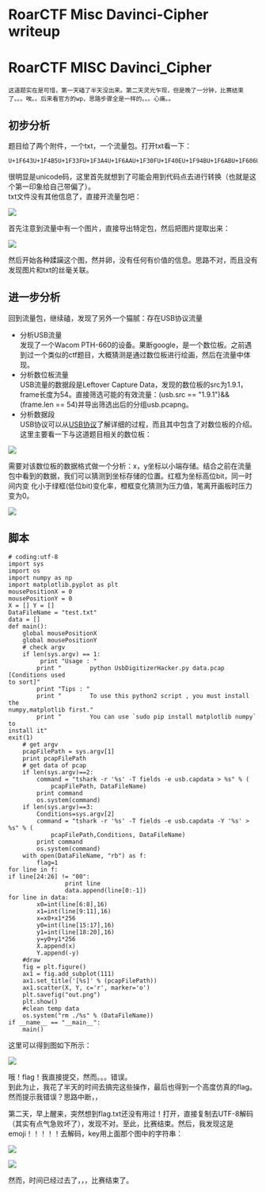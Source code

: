 # RoarCTF Misc Davinci-Cipher writeup


# RoarCTF MISC Davinci_Cipher

    这道题实在是可惜，第一天磕了半天没出来。第二天灵光乍现，但是晚了一分钟，比赛结束了。。。唉。。后来看官方的wp，思路步骤全是一样的。。。心痛。。

## 初步分析
题目给了两个附件，一个txt，一个流量包。打开txt看一下：
```
U+1F643U+1F4B5U+1F33FU+1F3A4U+1F6AAU+1F30FU+1F40EU+1F94BU+1F6ABU+1F606U+1F383U+1F993U+2709U+1F33FU+1F4C2U+2603U+1F449U+1F6E9U+2705U+1F385U+2328U+1F30FU+1F6E9U+1F6A8U+1F923U+1F4A7U+1F383U+1F34DU+1F601U+2139U+1F4C2U+1F6ABU+1F463U+1F600U+1F463U+1F643U+1F3A4U+2328U+1F601U+1F923U+1F3A4U+1F579U+1F451U+1F6AAU+1F374U+1F579U+1F607U+1F374U+1F40EU+2705U+2709U+1F30FU+23E9U+1F40DU+1F6A8U+2600U+1F607U+1F3F9U+1F441U+1F463U+2709U+1F30AU+1F6A8U+2716
```

很明显是unicode码，这里首先就想到了可能会用到代码点去进行转换（也就是这个第一印象给自己带偏了）。  
txt文件没有其他信息了，直接开流量包吧：

![](/img/ctf/roarctf/misc/流量包初步分析.png)

首先注意到流量中有一个图片，直接导出特定包，然后把图片提取出来：

![](/img/ctf/roarctf/misc/烟雾弹.png)

然后开始各种蹂躏这个图，然并卵，没有任何有价值的信息。思路不对，而且没有发现图片和txt的丝毫关联。

## 进一步分析
回到流量包，继续磕，发现了另外一个猫腻：存在USB协议流量  
- 分析USB流量  
发现了一个Wacom PTH-660的设备。果断google，是一个数位板。之前遇到过一个类似的ctf题目，大概猜测是通过数位板进行绘画，然后在流量中体现。
- 分析数位板流量  
USB流量的数据段是Leftover Capture Data，发现的数位板的src为1.9.1，frame长度为54。直接筛选可能的有效流量：(usb.src == "1.9.1")&&(frame.len == 54)并导出筛选出后的分组usb.pcapng。
- 分析数据段  
USB协议可以从[USB协议](https://www.usb.org/sites/default/files/documents/hut1_12v2.pdf)了解详细的过程，而且其中包含了对数位板的介绍。这里主要看一下与这道题目相关的数位板：

![](/img/ctf/roarctf/misc/数位板.png)

需要对该数位板的数据格式做一个分析：x，y坐标以小端存储。结合之前在流量包中看到的数据，我们可以猜测到坐标存储的位置。红框为坐标高位bit，同一时间内变 化小于绿框(低位bit)变化率，橙框变化猜测为压力值，笔离开画板时压力变为0。

![](/img/ctf/roarctf/misc/数位板数据.png)

## 脚本
```
# coding:utf-8
import sys
import os
import numpy as np
import matplotlib.pyplot as plt
mousePositionX = 0
mousePositionY = 0
X = [] Y = []
DataFileName = "test.txt"
data = []
def main():
    global mousePositionX
    global mousePositionY
    # check argv
    if len(sys.argv) == 1:
         print "Usage : "
        print "        python UsbDigitizerHacker.py data.pcap [Conditions used
to sort]"
        print "Tips : "
        print "        To use this python2 script , you must install the
numpy,matplotlib first."
        print "        You can use `sudo pip install matplotlib numpy` to
install it"
exit(1)
    # get argv
    pcapFilePath = sys.argv[1]
    print pcapFilePath
    # get data of pcap
    if len(sys.argv)==2:
        command = "tshark -r '%s' -T fields -e usb.capdata > %s" % (
            pcapFilePath, DataFileName)
        print command
        os.system(command)
    if len(sys.argv)==3:
        Conditions=sys.argv[2]
        command = "tshark -r '%s' -T fields -e usb.capdata -Y '%s' > %s" % (
            pcapFilePath,Conditions, DataFileName)
        print command
        os.system(command)
    with open(DataFileName, "rb") as f:
        flag=1
for line in f:
if line[24:26] != "00": 
                print line
                data.append(line[0:-1])
for line in data:
        x0=int(line[6:8],16)
        x1=int(line[9:11],16)
        x=x0+x1*256
        y0=int(line[15:17],16)
        y1=int(line[18:20],16)
        y=y0+y1*256
        X.append(x)
        Y.append(-y)
    #draw
    fig = plt.figure()
    ax1 = fig.add_subplot(111)
    ax1.set_title('[%s]' % (pcapFilePath))
    ax1.scatter(X, Y, c='r', marker='o')
    plt.savefig("out.png")
    plt.show()
    #clean temp data
    os.system("rm ./%s" % (DataFileName))
if __name__ == "__main__":
    main()

```

这里可以得到图如下所示：

![](/img/ctf/roarctf/misc/key.png)

哦！flag！我直接提交，然而。。。错误。  
到此为止，我花了半天的时间去搞完这些操作，最后也得到一个高度仿真的flag。然而提示我错误？思路中断，，  


第二天，早上醒来，突然想到flag.txt还没有用过！打开，直接复制去UTF-8解码（其实有点气急败坏了），发现不对。至此，比赛结束。然后，我发现这是emoji！！！！！去解码，key用上面那个图中的字符串：

![](/img/ctf/roarctf/misc/转码.png)

![](/img/ctf/roarctf/misc/flag.png)

然而，时间已经过去了，，，比赛结束了。
